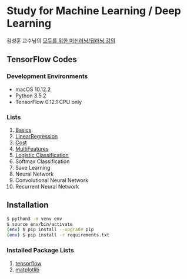 # Study for Machine Learning / Deep Learning

김성훈 교수님의 [모두를 위한 머신러닝/딥러닝 강의](http://hunkim.github.io/ml/)

## TensorFlow Codes

### Development Environments

- macOS 10.12.2
- Python 3.5.2
- TensorFlow 0.12.1 CPU only

### Lists

1. [Basics](https://github.com/AWEEKJ/ML-study/tree/master/01-Basics)
2. [LinearRegression](https://github.com/AWEEKJ/ML-study/tree/master/02-LinearRegression)
3. [Cost](https://github.com/AWEEKJ/ML-study/tree/master/03-Cost)
4. [MultiFeatures](https://github.com/AWEEKJ/ML-study/tree/master/04-MultiFeatures)
5. [Logistic Classification](https://github.com/AWEEKJ/ML-study/tree/master/05-LogisticClassification)
6. Softmax Classification
7. Save Learning
8. Neural Network
9. Convolutional Neural Network
10. Recurrent Neural Network

## Installation

```bash
$ python3 -m venv env
$ source env/bin/activate
(env) $ pip install --upgrade pip
(env) $ pip install -r requirements.txt
```

### Installed Package Lists

1. [tensorflow](https://pypi.python.org/pypi/tensorflow/0.12.1)
2. [matplotlib](https://pypi.python.org/pypi/matplotlib/1.5.3)